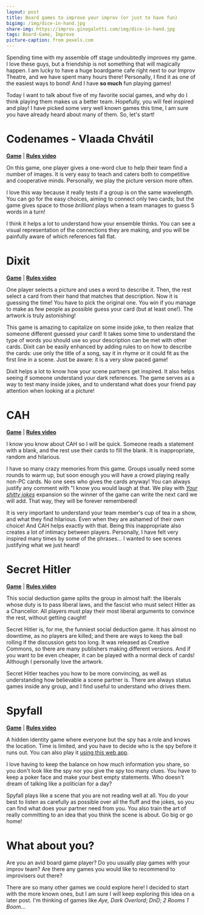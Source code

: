 ```yaml
---
layout: post
title: Board games to improve your improv (or just to have fun)
bigimg: /img/dice-in-hand.jpg
share-img: https://improv.ginogalotti.com/img/dice-in-hand.jpg
tags: Board-Game, Improve
picture-caption: from pexels.com
---
```


Spending time with my assemble off stage undoubtedly improves my game. I love these guys, but a friendship is not something that will magically happen. I am lucky to have a huge boardgame cafe right next to our Improv Theatre, and we have spent many hours there! Personally, I find it as one of the easiest ways to bond! And I have **so much** fun playing games!

Today I want to talk about five of my favorite social games, and why do I think playing them makes us a better team. Hopefully, you will feel inspired and play! I have picked some very well known games this time, I am sure you have already heard about many of them. So, let's start!

# Codenames - Vlaada Chvátil
[**Game**](https://www.amazon.co.uk/Codenames/dp/B07JM95J64/ref=as_li_ss_tl?ie=UTF8&qid=1550225929&sr=8-1&keywords=codenames&linkCode=ll1&tag=callmegino-21&linkId=d896f99db2ac741b4efdd9c45fa6676e&language=en_GB) | [**Rules video**](https://youtu.be/zQVHkl8oQEU)

On this game, one player gives a one-word clue to help their team find a number of images. It is very easy to teach and caters both to competitive and cooperative minds. Personally, we play the picture version more often.

I love this way because it really tests if a group is on the same wavelength. You can go for the easy choices, aiming to connect only two cards; but the game gives space to those _brilliant_ plays when a team manages to guess 5 words in a turn! 

I think it helps a lot to understand how your ensemble thinks. You can see a visual representation of the connections they are making, and you will be painfully aware of which references fall flat. 

# Dixit 
[**Game**](https://www.amazon.co.uk/Libellud-200706-Dixit-Board-Game/dp/B001OH9EDW/ref=as_li_ss_tl?ie=UTF8&qid=1550225959&sr=8-1&keywords=Dixit&linkCode=ll1&tag=callmegino-21&linkId=37f0f30fc6a1adf8dff2b5cec62e6cd2&language=en_GB) | [**Rules video**](https://youtu.be/Qi4MoW6NuaQ)

One player selects a picture and uses a word to describe it. Then, the rest select a card from their hand that matches that description. Now it is guessing the time! You have to pick the original one. You win if you manage to make as few people as possible guess your card (but at least one!). The artwork is truly astonishing!

This game is amazing to capitalize on some inside joke, to then realize that someone different guessed your card! It takes some time to understand the type of words you should use so your description can be met with other cards. Dixit can be easily enhanced by adding rules to on how to describe the cards: use only the title of a song, say it in rhyme or it could fit as the first line in a scene. Just be aware: it is a very slow paced game!

Dixit helps a lot to know how your scene partners get inspired. It also helps seeing if someone understand your dark references. The game serves as a way to test many inside jokes, and to understand what does your friend pay attention when looking at a picture!

# CAH
[**Game**](https://www.amazon.co.uk/Cards-Against-Humanity-UK-edition/dp/B00DTXYCOU/ref=as_li_ss_tl?s=kids&ie=UTF8&qid=1550225996&sr=1-2&keywords=Cards+against+humanity&linkCode=ll1&tag=callmegino-21&linkId=13a80f207777842422835dedc43fa9ef&language=en_GB) | [**Rules video**](https://youtu.be/9eRjn4Ken0c)

I know you know about CAH so I will be quick. Someone reads a statement with a blank, and the rest use their cards to fill the blank. It is inappropriate, random and hilarious.

I have so many crazy memories from this game. Groups usually need some rounds to warm up, but soon enough you will have a crowd playing really non-PC cards. No one sees who gives the cards anyway! You can always justify any comment with "I know you would laugh at that. We play with [*Your shitty jokes*](https://www.amazon.co.uk/gp/product/B01KGM8A26/ref=as_li_qf_asin_il_tl?ie=UTF8&tag=callmegino-21&creative=6738&linkCode=as2&creativeASIN=B01KGM8A26&linkId=7cb573f7d9426cf75b85cd162cf3be90) expansion so the winner of the game can write the next card we will add. That way, they will be forever remembered!

It is very important to understand your team member's cup of tea in a show, and what they find hilarious. Even when they are ashamed of their own choice! And CAH helps exactly with that. Being this inappropriate also creates a lot of intimacy between players. Personally, I have felt very inspired many times by some of the phrases... I wanted to see scenes justifying what we just heard!

# Secret Hitler
[**Game**](https://secrethitler.com/) | [**Rules video**](https://youtu.be/mbGXIDYdtas)

This social deduction game splits the group in almost half: the liberals whose duty is to pass liberal laws, and the fascist who must select Hitler as a Chancellor. All players must play their most liberal arguments to convince the rest, without getting caught!

Secret Hitler is, for me, the funniest social deduction game. It has almost no downtime, as no players are killed; and there are ways to keep the ball rolling if the discussion gets too long. It was released as Creative Commons, so there are many publishers making different versions. And if you want to be even cheaper, it can be played with a normal deck of cards! Although I personally love the artwork.

Secret Hitler teaches you how to be more convincing, as well as understanding how believable a scene partner is. There are always status games inside any group, and I find useful to understand who drives them. 

# Spyfall
[**Game**](https://www.amazon.co.uk/Cryptozoic-Entertainment-CZE02128-Spyfall-Game/dp/B01MRVIURU/ref=as_li_ss_tl?s=kids&ie=UTF8&qid=1550226025&sr=1-2&keywords=Spyfall&linkCode=ll1&tag=callmegino-21&linkId=4249c6d33e30c8a84fab155c94a86e8d&language=en_GB) | [**Rules video**](https://youtu.be/GqLl6_UlD88)

A hidden identity game where everyone but the spy has a role and knows the location. Time is limited, and you have to decide who is the spy before it runs out. You can also play it [using this web app](https://spyfall.crabhat.com/).

I love having to keep the balance on how much information you share, so you don't look like the spy nor you give the spy too many clues. You have to keep a poker face and make your best empty statements. Who doesn't dream of talking like a politician for a day?

Spyfall plays like a scene that you are not reading well at all. You do your best to listen as carefully as possible over all the fluff and the jokes, so you can find what does your partner need from you. You also train the art of really committing to an idea that you think the scene is about. Go big or go home!

# What about you?
Are you an avid board game player? Do you usually play games with your improv team? Are there any games you would like to recommend to improvisers out there?

There are so many other games we could explore here! I decided to start with the more known ones, but I am sure I will keep exploring this idea on a later post. I'm thinking of games like _Aye, Dark Overlord_; _DnD_; _2 Rooms 1 Boom_...